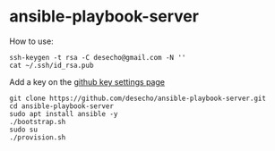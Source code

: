# ansible-playbook-server

How to use:
```
ssh-keygen -t rsa -C desecho@gmail.com -N ''
cat ~/.ssh/id_rsa.pub
```
Add a key on the [github key settings page](https://github.com/settings/keys)

```
git clone https://github.com/desecho/ansible-playbook-server.git
cd ansible-playbook-server
sudo apt install ansible -y
./bootstrap.sh
sudo su
./provision.sh
```
